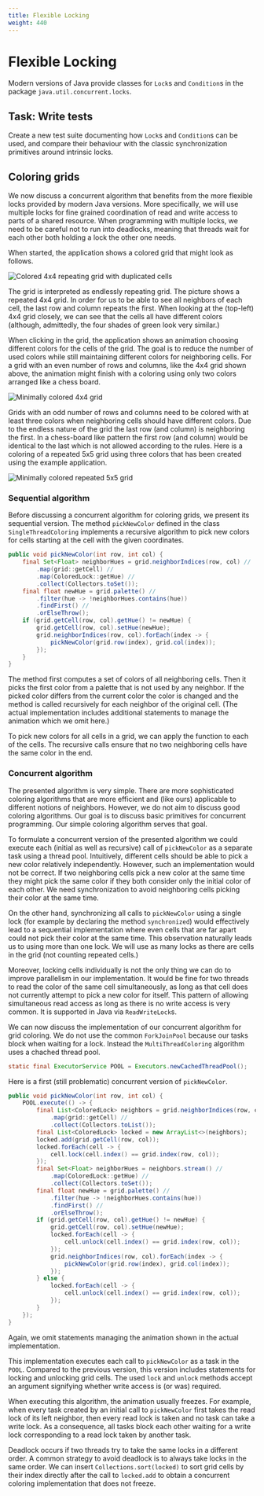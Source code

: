```yaml
---
title: Flexible Locking
weight: 440
---
```


# Flexible Locking

Modern versions of Java provide classes for `Lock`s and `Condition`s
in the package `java.util.concurrent.locks`.

## Task: Write tests

Create a new test suite 
documenting how `Lock`s and `Condition`s can be used,
and compare their behaviour with the classic synchronization primitives
around intrinsic locks.

## Coloring grids

We now discuss a concurrent algorithm
that benefits from the more flexible locks
provided by modern Java versions.
More specifically, we will use multiple locks
for fine grained coordination of read and write access
to parts of a shared resource.
When programming with multiple locks,
we need to be careful not to run into deadlocks,
meaning that threads wait for each other
both holding a lock the other one needs.

When started, the application shows a colored grid
that might look as follows.

![Colored 4x4 repeating grid with duplicated cells](../start4x4.png)

The grid is interpreted as endlessly repeating grid.
The picture shows a repeated 4x4 grid.
In order for us to be able to see all neighbors of each cell,
the last row and column repeats the first.
When looking at the (top-left) 4x4 grid closely,
we can see that the cells all have different colors
(although, admittedly, the four shades of green look very similar.)

When clicking in the grid,
the application shows an animation choosing different colors
for the cells of the grid.
The goal is to reduce the number of used colors
while still maintaining different colors for neighboring cells.
For a grid with an even number of rows and columns,
like the 4x4 grid shown above,
the animation might finish with a coloring using only two colors
arranged like a chess board.

![Minimally colored 4x4 grid](../end4x4.png)

Grids with an odd number of rows and columns
need to be colored with at least three colors
when neighboring cells should have different colors.
Due to the endless nature of the grid
the last row (and column) is neighboring the first.
In a chess-board like pattern
the first row (and column) would be identical to the last
which is not allowed according to the rules.
Here is a coloring of a repeated 5x5 grid using three colors
that has been created using the example application.

![Minimally colored repeated 5x5 grid](../end5x5.png)

### Sequential algorithm

Before discussing a concurrent algorithm for coloring grids,
we present its sequential version.
The method `pickNewColor` defined in the class `SingleThreadColoring`
implements a recursive algorithm to pick new colors for cells
starting at the cell with the given coordinates.

```java
public void pickNewColor(int row, int col) {
    final Set<Float> neighborHues = grid.neighborIndices(row, col) //
        .map(grid::getCell) //
        .map(ColoredLock::getHue) //
        .collect(Collectors.toSet());
    final float newHue = grid.palette() //
        .filter(hue -> !neighborHues.contains(hue))
        .findFirst() //
        .orElseThrow();
    if (grid.getCell(row, col).getHue() != newHue) {
        grid.getCell(row, col).setHue(newHue);
        grid.neighborIndices(row, col).forEach(index -> {
            pickNewColor(grid.row(index), grid.col(index));
        });
    }
}
```

The method first computes a set of colors of all neighboring cells.
Then it picks the first color from a palette 
that is not used by any neighbor.
If the picked color differs from the current color
the color is changed and the method is called recursively
for each neighbor of the original cell.
(The actual implementation includes additional statements
to manage the animation which we omit here.)

To pick new colors for all cells in a grid,
we can apply the function to each of the cells.
The recursive calls ensure that no two neighboring cells
have the same color in the end.

### Concurrent algorithm

The presented algorithm is very simple.
There are more sophisticated coloring algorithms
that are more efficient and (like ours)
applicable to different notions of neighbors.
However, we do not aim to discuss good coloring algorithms.
Our goal is to discuss basic primitives for concurrent programming.
Our simple coloring algorithm serves that goal.

To formulate a concurrent version of the presented algorithm
we could execute each (initial as well as recursive) call
of `pickNewColor` as a separate task using a thread pool.
Intuitively, different cells should be able to pick a new color
relatively independently.
However, such an implementation would not be correct.
If two neighboring cells pick a new color at the same time
they might pick the same color if they both consider only the initial color
of each other.
We need synchronization to avoid neighboring cells picking their color
at the same time.

On the other hand, synchronizing all calls 
to `pickNewColor` using a single lock
(for example by declaring the method `synchronized`)
would effectively lead to a sequential implementation
where even cells that are far apart
could not pick their color at the same time.
This observation naturally leads us to using more than one lock.
We will use as many locks as there are cells in the grid
(not counting repeated cells.)

Moreover, locking cells individually is not the only thing
we can do to improve parallelism in our implementation.
It would be fine for two threads to read the color of the same cell
simultaneously, as long as that cell does not currently attempt
to pick a new color for itself.
This pattern of allowing simultaneous read access as long as there
is no write access is very common.
It is supported in Java via `ReadWriteLock`s.

We can now discuss the implementation 
of our concurrent algorithm for grid coloring.
We do not use the common `ForkJoinPool`
because our tasks block when waiting for a lock.
Instead the `MultiThreadColoring` algorithm uses a chached thread pool.

```java
static final ExecutorService POOL = Executors.newCachedThreadPool();
```

Here is a first (still problematic) concurrent version of `pickNewColor`.

```java
public void pickNewColor(int row, int col) {
    POOL.execute(() -> {
        final List<ColoredLock> neighbors = grid.neighborIndices(row, col) //
            .map(grid::getCell) //
            .collect(Collectors.toList());
        final List<ColoredLock> locked = new ArrayList<>(neighbors);
        locked.add(grid.getCell(row, col));
        locked.forEach(cell -> {
            cell.lock(cell.index() == grid.index(row, col));
        });
        final Set<Float> neighborHues = neighbors.stream() //
            .map(ColoredLock::getHue) //
            .collect(Collectors.toSet());
        final float newHue = grid.palette() //
            .filter(hue -> !neighborHues.contains(hue))
            .findFirst() //
            .orElseThrow();
        if (grid.getCell(row, col).getHue() != newHue) {
            grid.getCell(row, col).setHue(newHue);
            locked.forEach(cell -> {
                cell.unlock(cell.index() == grid.index(row, col));
            });
            grid.neighborIndices(row, col).forEach(index -> {
                pickNewColor(grid.row(index), grid.col(index));
            });
        } else {
            locked.forEach(cell -> {
                cell.unlock(cell.index() == grid.index(row, col));
            });    
        }
    });
}
```

Again, we omit statements managing the animation
shown in the actual implementation.

This implementation executes each call to `pickNewColor`
as a task in the `POOL`.
Compared to the previous version, this version includes
statements for locking and unlocking grid cells.
The used `lock` and `unlock` methods accept an argument
signifying whether write access is (or was) required.

When executing this algorithm,
the animation usually freezes.
For example, 
when every task created by an initial call to `pickNewColor`
first takes the read lock of its left neighbor,
then every read lock is taken
and no task can take a write lock.
As a consequence, all tasks block each other
waiting for a write lock corresponding to a read lock
taken by another task.

Deadlock occurs if two threads try to take the same locks
in a different order.
A common strategy to avoid deadlock is to always take locks
in the same order.
We can insert `Collections.sort(locked)`
to sort grid cells by their index
directly after the call to `locked.add`
to obtain a concurrent coloring implementation
that does not freeze.

